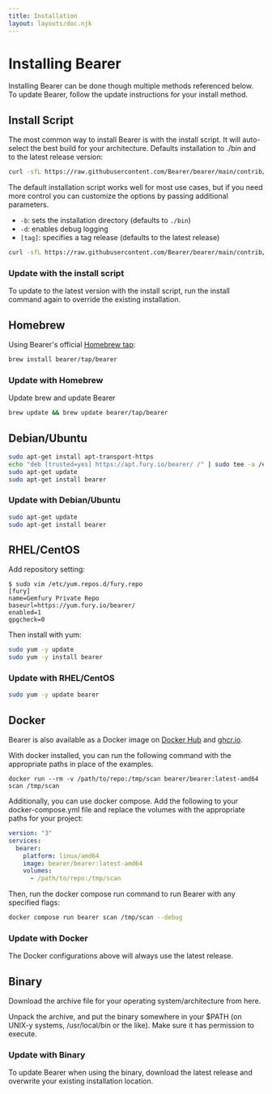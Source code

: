 ```yaml
---
title: Installation
layout: layouts/doc.njk
---
```


# Installing Bearer

Installing Bearer can be done though multiple methods referenced below. To update Bearer, follow the update instructions for your install method.

## Install Script

The most common way to install Bearer is with the install script. It will auto-select the best build for your architecture. Defaults installation to ./bin and to the latest release version:

```bash
curl -sfL https://raw.githubusercontent.com/Bearer/bearer/main/contrib/install.sh | sh
```

The default installation script works well for most use cases, but if you need more control you can customize the options by passing additional parameters.

- `-b`: sets the installation directory (defaults to `./bin`)
- `-d`: enables debug logging
- `[tag]`: specifies a tag release (defaults to the latest release)

```bash
curl -sfL https://raw.githubusercontent.com/Bearer/bearer/main/contrib/install.sh | sh -s -- -b /usr/local/bin
```

### Update with the install script

To update to the latest version with the install script, run the install command again to override the existing installation.

## Homebrew

Using Bearer's official [Homebrew tap](https://github.com/Bearer/homebrew-tap):

```bash
brew install bearer/tap/bearer
```

### Update with Homebrew

Update brew and update Bearer

```bash
brew update && brew update bearer/tap/bearer
```

## Debian/Ubuntu

```bash
sudo apt-get install apt-transport-https
echo "deb [trusted=yes] https://apt.fury.io/bearer/ /" | sudo tee -a /etc/apt/sources.list.d/fury.list
sudo apt-get update
sudo apt-get install bearer
```

### Update with Debian/Ubuntu

```bash
sudo apt-get update
sudo apt-get install bearer
```

## RHEL/CentOS

Add repository setting:

```text
$ sudo vim /etc/yum.repos.d/fury.repo
[fury]
name=Gemfury Private Repo
baseurl=https://yum.fury.io/bearer/
enabled=1
gpgcheck=0
```

Then install with yum:

```bash
sudo yum -y update
sudo yum -y install bearer
```

### Update with RHEL/CentOS

```bash
sudo yum -y update bearer
```

## Docker

Bearer is also available as a Docker image on [Docker Hub](https://hub.docker.com/r/bearer/bearer) and [ghcr.io](https://github.com/Bearer/bearer/pkgs/container/bearer).

With docker installed, you can run the following command with the appropriate paths in place of the examples.

```text
docker run --rm -v /path/to/repo:/tmp/scan bearer/bearer:latest-amd64 scan /tmp/scan
```

Additionally, you can use docker compose. Add the following to your docker-compose.yml file and replace the volumes with the appropriate paths for your project:

```yml
version: "3"
services:
  bearer:
    platform: linux/amd64
    image: bearer/bearer:latest-amd64
    volumes:
      - /path/to/repo:/tmp/scan
```

Then, run the docker compose run command to run Bearer with any specified flags:

```bash
docker compose run bearer scan /tmp/scan --debug
```

### Update with Docker
The Docker configurations above will always use the latest release.

## Binary

Download the archive file for your operating system/architecture from here.

Unpack the archive, and put the binary somewhere in your $PATH (on UNIX-y systems, /usr/local/bin or the like). Make sure it has permission to execute.

### Update with Binary

To update Bearer when using the binary, download the latest release and overwrite your existing installation location.

